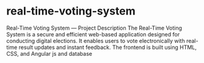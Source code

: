 # real-time-voting-system
Real-Time Voting System — Project Description The Real-Time Voting System is a secure and efficient web-based application designed for conducting digital elections.  It enables users to vote electronically with real-time result updates and instant feedback.  The frontend is built using HTML, CSS, and Angular js and database
